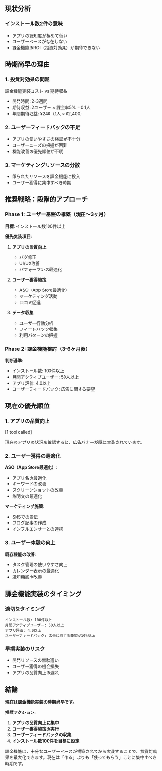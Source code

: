 ## 現状分析

### **インストール数2件の意味**

- アプリの認知度が極めて低い
- ユーザーベースが存在しない
- 課金機能のROI（投資対効果）が期待できない

## 時期尚早の理由

### **1. 投資対効果の問題**

課金機能実装コスト vs 期待収益

- 開発時間: 2-3週間
- 期待収益: 2ユーザー × 課金率5% = 0.1人
- 年間期待収益: ¥240（1人 × ¥2,400）

### **2. ユーザーフィードバックの不足**

- アプリの使いやすさの検証が不十分
- ユーザーニーズの把握が困難
- 機能改善の優先順位が不明

### **3. マーケティングリソースの分散**

- 限られたリソースを課金機能に投入
- ユーザー獲得に集中すべき時期

## 推奨戦略：段階的アプローチ

### **Phase 1: ユーザー基盤の構築（現在〜3ヶ月）**

**目標**: インストール数100件以上

**優先実装項目**:

1. **アプリの品質向上**
   - バグ修正
   - UI/UX改善
   - パフォーマンス最適化

2. **ユーザー獲得施策**
   - ASO（App Store最適化）
   - マーケティング活動
   - 口コミ促進

3. **データ収集**
   - ユーザー行動分析
   - フィードバック収集
   - 利用パターンの把握

### **Phase 2: 課金機能検討（3-6ヶ月後）**

**判断基準**:

- インストール数: 100件以上
- 月間アクティブユーザー: 50人以上
- アプリ評価: 4.0以上
- ユーザーフィードバック: 広告に関する要望

## 現在の優先順位

### **1. アプリの品質向上**

[1 tool called]

現在のアプリの状況を確認すると、広告バナーが既に実装されています。

### **2. ユーザー獲得の最適化**

**ASO（App Store最適化）**:

- アプリ名の最適化
- キーワードの改善
- スクリーンショットの改善
- 説明文の最適化

**マーケティング施策**:

- SNSでの宣伝
- ブログ記事の作成
- インフルエンサーとの連携

### **3. ユーザー体験の向上**

**既存機能の改善**:

- タスク管理の使いやすさ向上
- カレンダー表示の最適化
- 通知機能の改善

## 課金機能実装のタイミング

### **適切なタイミング**

```
インストール数: 100件以上
月間アクティブユーザー: 50人以上
アプリ評価: 4.0以上
ユーザーフィードバック: 広告に関する要望が10%以上
```

### **早期実装のリスク**

- 開発リソースの無駄遣い
- ユーザー獲得の機会損失
- アプリの品質向上の遅れ

## 結論

**現在は課金機能実装の時期尚早です。**

**推奨アクション**:

1. **アプリの品質向上に集中**
2. **ユーザー獲得施策の実行**
3. **ユーザーフィードバックの収集**
4. **インストール数100件を目標に設定**

課金機能は、十分なユーザーベースが構築されてから実装することで、投資対効果を最大化できます。現在は「作る」よりも「使ってもらう」ことに集中すべき時期です。
